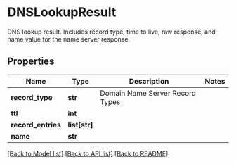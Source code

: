 # DNSLookupResult

DNS lookup result. Includes record type, time to live, raw response, and name value for the name server response.
## Properties
Name | Type | Description | Notes
------------ | ------------- | ------------- | -------------
**record_type** | **str** | Domain Name Server Record Types | 
**ttl** | **int** |  | 
**record_entries** | **list[str]** |  | 
**name** | **str** |  | 

[[Back to Model list]](../README#documentation-for-models) [[Back to API list]](../README#documentation-for-api-endpoints) [[Back to README]](../README)


